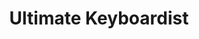 ---
layout: encrypted
title: Ultimate Keyboardist
tags: notes acc music
src: https://www.jazzpiano.top/

encrypted: 0b1e7928993a7267c8ce18ef8b2d3d7909d198e02522e4f5a7f56aaccedef3edU2FsdGVkX19//dlfjQ1LHwdI9A3y+j4WKKdIYU3E3Xn6QGdyLvDz/s31pGrPeXzoGDcGFpnOsRsnD7HcwZgXCg==
---